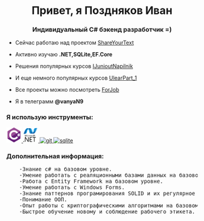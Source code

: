 <h1 align="center">Привет, я Поздняков Иван</h1>
<h3 align="center">Индивидуальный C# бэкенд разработчик =)</h3>

- Сейчас работаю над проектом [ShareYourText](https://github.com/vanya5987/ForJob/tree/main/ShareYourText)

- Активно изучаю **.NET,SQLite,EF.Core**

- Решения популярных курсов [IJunioutNapilnik](https://github.com/vanya5987/ForJob/tree/main/IJuniorNapilnik)

- И еще немного популярных курсов [UlearPart_1](https://github.com/vanya5987/ForJob/tree/main/UlearnPart_1)

- Все проекты можно посмотреть [ForJob](https://github.com/vanya5987/ForJob/tree/main)

- Я в телеграмм **@vanyaN9**

<h3 align="left">Я использую инструменты:</h3>
<p align="left"> <a href="https://www.w3schools.com/cs/" target="_blank" rel="noreferrer"> <img src="https://raw.githubusercontent.com/devicons/devicon/master/icons/csharp/csharp-original.svg" alt="csharp" width="40" height="40"/> </a> <a href="https://dotnet.microsoft.com/" target="_blank" rel="noreferrer"> <img src="https://raw.githubusercontent.com/devicons/devicon/master/icons/dot-net/dot-net-original-wordmark.svg" alt="dotnet" width="40" height="40"/> </a> <a href="https://git-scm.com/" target="_blank" rel="noreferrer"> <img src="https://www.vectorlogo.zone/logos/git-scm/git-scm-icon.svg" alt="git" width="40" height="40"/> </a> <a href="https://www.sqlite.org/" target="_blank" rel="noreferrer"> <img src="https://www.vectorlogo.zone/logos/sqlite/sqlite-icon.svg" alt="sqlite" width="40" height="40"/> </a> </p>

<h3 align="left">Дополнительная информация:</h3>
<pre>
	-Знание c# на базовом уровне.
	-Умение работать с реаляционными базами данных на базовом уровне.
	-Работа с Entity Framework на базовом уровне.
	-Умение работать с Windows Forms. 
	-Знание паттернов програмирования SOLID и их регулярное соблюдение.
	-Понимание ООП.
	-Опыт работы с криптографическими алгоритмами на базовом уровне.
	-Быстрое обучение новому и соблюдение рабочего этикета.
</pre>
